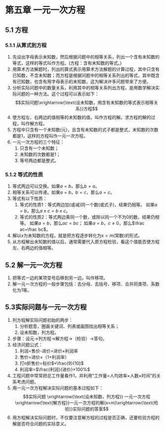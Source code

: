 # 第五章 一元一次方程

## 5.1 方程

### 5.1.1 从算式到方程

1. 先设出字母表示未知数，然后根据问题中的相等关系，列出一个含有未知数的等式，这样的等式叫作方程。(方程：含有未知数的等式。)
2. 用算术方法解题时，列出的算式表示用算术方法解题的计算过程，其中只含有已知数，不含未知数；而方程是根据问题中的相等关系列出的等式，其中既含有已知数，也含有用字母表示的未知数，这为解决许多问题带来了方便。
3. 分析实际问题中的数量关系，利用其中的相等关系列出方程，是用数学解决实际问题的一种方法。这个过程可以表示如下：$$实际问题\xrightarrow{\text{设未知数，用含有未知数的等式表示相等关系}}方程$$
4. 使方程左、右两边的值相等的未知数的值，叫作方程的解。求方程的解的过程，叫作解方程。
5. 方程中只含有一个未知数(元)，且含有未知数的式子都是整式，未知数的次数都是1，这样的方程叫作一元一次方程。
6. 一元一次方程的三个特征：
   1. 只含有一个未知数；
   2. 未知数的次数都是1；
   3. 等号两边都是整式。


### 5.1.2 等式的性质

1. 等式两边可以交换。如果$a=b$，那么$b=a$。
2. 相等关系可以传递。如果$a=b$，$b=c$，那么$a=c$。
3. 等式有以下性质：
   1. 等式的性质1：等式两边加(或减)同一个数(或式子)，结果仍相等。
      如果$a=b$，那么$a±c=b±c$。
   2. 等式的性质2：等式两边乘同一个数，或除以同一个不为0的数，结果仍相等。
      如果$a=b$，那么$ac=bc$；
      如果$a=b$，$c≠0$，那么$\frac ac=\frac bc$。
4. 解以$x$为未知数的方程，就是把方程逐步转化为$x=m$(常数)的形式。
5. 从方程解出未知数的值以后，通常需要代入原方程检验，看这个值能否使方程左、右两边的值相等。

## 5.2 解一元一次方程

1. 把等式一边的某项变号后移到另一边，叫作移项。
2. 解一元一次方程的一般步骤包括：去分母、去括号、移项、合并同类项、系数化为1等。

## 5.3实际问题与一元一次方程

1. 列方程解实际问题初始的两步：
   1. 分析题意，圈画关键词、列表或画图找出相等关系；
   2. 设未知数，列方程。
2. 步骤：设元→列方程→解方程→（检验）→答句。
3. 经济问题公式：
   1. 利润=售价-进价=进价×利润率
   2. 售价=进价×（1+利润率）
   3. 打n折售价=标价$×\frac{9}{10}$
   4. 利润率=$\frac{利润}{进价}×100%$
4. 工程问题中常常把总工作量看作1，并利用“工作量=人均效率×人数×时间”的关系考虑问题。
5. 用一元一次方程解决实际问题的基本过程如下：$$实际问题 \xrightarrow{\text{设未知数，列方程}} 一元一次方程 \xrightarrow{\text{解方程}}一元一次方程的解(x=m)\xrightarrow{\text{检验}}实际问题的答案$$
6. 用方程解决实际问题时，不仅要注意解方程的过程是否正确，还要检验方程的解是否符合问题的实际意义。